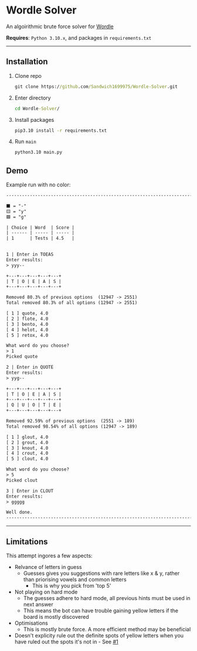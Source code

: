 # Wordle Solver

An algoirithmic brute force solver for [Wordle](https://www.nytimes.com/games/wordle/index.html)

**Requires**: `Python 3.10.x`, and packages in `requirements.txt`

---

## Installation

<!-- Keep code level with +1 indentation -->

1. Clone repo

   ```cmd
   git clone https://github.com/Sandwich1699975/Wordle-Solver.git
   ```

1. Enter directory

   ```cmd
   cd Wordle-Solver/
   ```

1. Install packages

   ```cmd
   pip3.10 install -r requirements.txt
   ```

1. Run `main`

   ```cmd
   python3.10 main.py
   ```

## Demo

Example run with no color:

```txt
--------------------------------------------------------------------------------

⬛️ = "-"
🟨 = "y"
🟩 = "g"

| Choice | Word  | Score |
| ------ | ----- | ----- |
| 1      | Tests | 4.5   | 

          
1 | Enter in TOEAS
Enter results:
> yyy--

+---+---+---+---+---+
| T | O | E | A | S |
+---+---+---+---+---+

Removed 80.3% of previous options  (12947 -> 2551)
Total removed 80.3% of all options (12947 -> 2551)

[ 1 ] quote, 4.0
[ 2 ] flote, 4.0
[ 3 ] bento, 4.0
[ 4 ] helot, 4.0
[ 5 ] retox, 4.0

What word do you choose?
> 1
Picked quote

2 | Enter in QUOTE
Enter results:
> yyg--

+---+---+---+---+---+
| T | O | E | A | S |
+---+---+---+---+---+
| Q | U | O | T | E |
+---+---+---+---+---+

Removed 92.59% of previous options  (2551 -> 189)
Total removed 98.54% of all options (12947 -> 189)

[ 1 ] glout, 4.0
[ 2 ] grout, 4.0
[ 3 ] knout, 4.0
[ 4 ] crout, 4.0
[ 5 ] clout, 4.0

What word do you choose?
> 5
Picked clout

3 | Enter in CLOUT
Enter results:
> ggggg

Well done.
--------------------------------------------------------------------------------
```

---

## Limitations

This attempt ingores a few aspects:

- Relvance of letters in guess
  - Guesses gives you suggestions with rare letters like x & y, rather than priorising vowels and common letters
    - This is why you pick from 'top 5'
- Not playing on hard mode
  - The guesses adhere to hard mode, all previous hints must be used in next answer
  - This means the bot can have trouble gaining yellow letters if the board is mostly discovered
- Optimisations
  - This is mostly brute force. A more efficient method may be beneficial
- Doesn't explicity rule out the definite spots of yellow letters when you have ruled out the spots it's not in - See [#1](https://github.com/Sandwich1699975/Wordle-Solver/issues/1)
